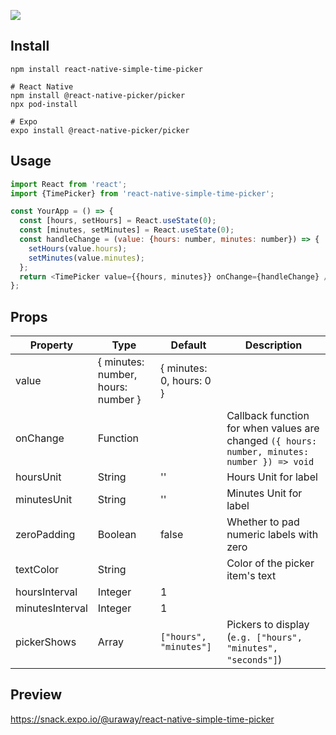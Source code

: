 ![](https://i.imgur.com/z47iHvd.png)

## Install

```
npm install react-native-simple-time-picker

# React Native
npm install @react-native-picker/picker
npx pod-install

# Expo
expo install @react-native-picker/picker
```

## Usage

```javascript
import React from 'react';
import {TimePicker} from 'react-native-simple-time-picker';

const YourApp = () => {
  const [hours, setHours] = React.useState(0);
  const [minutes, setMinutes] = React.useState(0);
  const handleChange = (value: {hours: number, minutes: number}) => {
    setHours(value.hours);
    setMinutes(value.minutes);
  };
  return <TimePicker value={{hours, minutes}} onChange={handleChange} />;
};
```

## Props

| Property        | Type                               | Default                  | Description                                                                                  |
| --------------- | ---------------------------------- | ------------------------ | -------------------------------------------------------------------------------------------- |
| value           | { minutes: number, hours: number } | { minutes: 0, hours: 0 } |                                                                                              |
| onChange        | Function                           |                          | Callback function for when values are changed `({ hours: number, minutes: number }) => void` |
| hoursUnit       | String                             | ''                       | Hours Unit for label                                                                         |
| minutesUnit     | String                             | ''                       | Minutes Unit for label                                                                       |
| zeroPadding     | Boolean                            | false                    | Whether to pad numeric labels with zero                                                      |
| textColor       | String                             |                          | Color of the picker item's text                                                              |
| hoursInterval   | Integer                            | 1                        |                                                                                              |
| minutesInterval | Integer                            | 1                        |                                                                                              |
| pickerShows     | Array                              | `["hours", "minutes"]`   | Pickers to display (`e.g. ["hours", "minutes", "seconds"]`)                                  |

## Preview

https://snack.expo.io/@uraway/react-native-simple-time-picker
